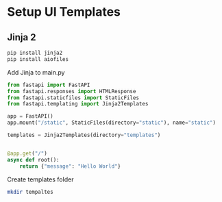 # Setup UI Templates

## Jinja 2
```bash
pip install jinja2
pip install aiofiles
```


Add Jinja to main.py 
```python
from fastapi import FastAPI
from fastapi.responses import HTMLResponse
from fastapi.staticfiles import StaticFiles
from fastapi.templating import Jinja2Templates

app = FastAPI()
app.mount("/static", StaticFiles(directory="static"), name="static")

templates = Jinja2Templates(directory="templates")


@app.get("/")
async def root():
    return {"message": "Hello World"}
```

Create templates folder
```bash
mkdir tempaltes
```
